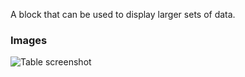 A block that can be used to display larger sets of data.

### Images

![Table screenshot](https://gitlab.com/appsemble/appsemble/-/raw/0.13.11/docs/images/table.png)
